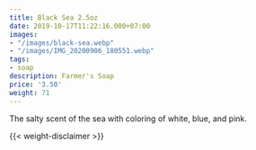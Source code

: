 ```yaml
---
title: Black Sea 2.5oz
date: 2019-10-17T11:22:16.000+07:00
images:
- "/images/black-sea.webp"
- "/images/IMG_20200906_180551.webp"
tags:
- soap
description: Farmer's Soap
price: '3.50'
weight: 71
---
```

The salty scent of the sea with coloring of white, blue, and pink.


{{< weight-disclaimer >}}
